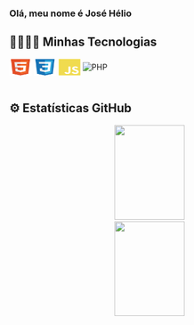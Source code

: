 ### Olá, meu nome é José Hélio

## 👨🏽‍💻🚀 Minhas Tecnologias  
  
<div style="display: inline_block">
  <img align="center" alt="HTML" height="30" width="40" src="https://raw.githubusercontent.com/devicons/devicon/master/icons/html5/html5-original.svg">
  <img align="center" alt="CSS" height="30" width="40" src="https://raw.githubusercontent.com/devicons/devicon/master/icons/css3/css3-original.svg">
  <img align="center" alt="JavaScript" height="30" width="40" src="https://raw.githubusercontent.com/devicons/devicon/master/icons/javascript/javascript-plain.svg">  
  <img align="center" alt="PHP" height="60" width="80" src="https://cdn.jsdelivr.net/gh/devicons/devicon/icons/php/php-plain.svg" />
</div><br>

## ⚙️ Estatísticas GitHub

<div align="center">
  <a href="https://github.com/ivisconfessor">
  <img width="50%" height="170em" src="https://github-readme-stats.vercel.app/api?username=joselio105&show_icons=true&theme=dark&include_all_commits=true&count_private=true"/>
  <img width="50%" height="170em" src="https://github-readme-stats.vercel.app/api/top-langs/?username=joselio105&layout=compact&langs_count=7&theme=dark"/>
</div>

<!--
**joselio105/joselio105** is a ✨ _special_ ✨ repository because its `README.md` (this file) appears on your GitHub profile.

Here are some ideas to get you started:

- 🔭 I’m currently working on ...
- 🌱 I’m currently learning ...
- 👯 I’m looking to collaborate on ...
- 🤔 I’m looking for help with ...
- 💬 Ask me about ...
- 📫 How to reach me: ...
- 😄 Pronouns: ...
- ⚡ Fun fact: ...
-->
